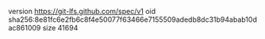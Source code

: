 version https://git-lfs.github.com/spec/v1
oid sha256:8e81fc6e2fb6c8f4e50077f63466e7155509adedb8dc31b94abab10dac861009
size 41694
